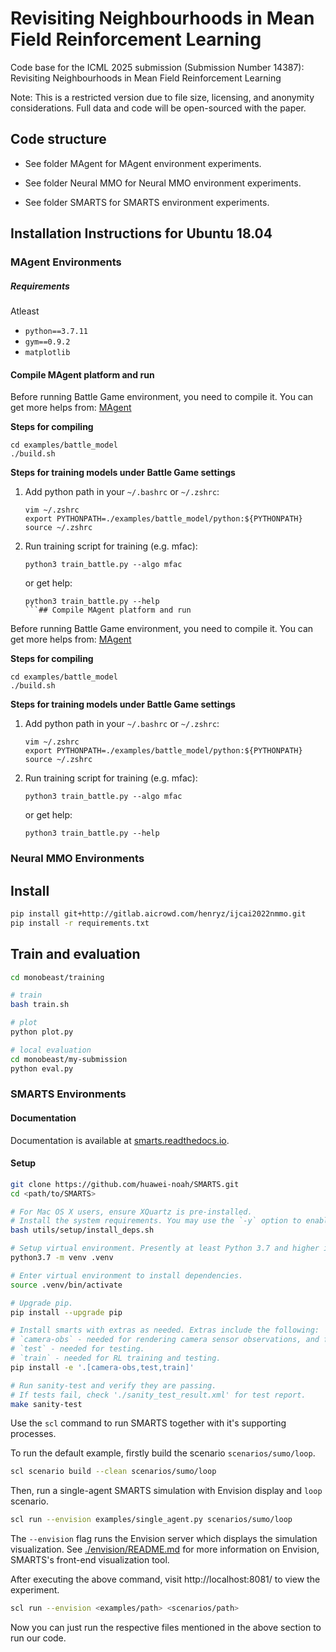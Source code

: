 # Revisiting Neighbourhoods in Mean Field Reinforcement Learning

Code base for the ICML 2025 submission (Submission Number 14387): Revisiting Neighbourhoods in Mean Field Reinforcement Learning

Note: This is a restricted version due to file size, licensing, and anonymity considerations. Full data and code will be
open-sourced with the paper.
 
## Code structure


- See folder MAgent for MAgent environment experiments.

- See folder Neural MMO for Neural MMO environment experiments.

- See folder SMARTS for SMARTS environment experiments.




## Installation Instructions for Ubuntu 18.04



### MAgent Environments 





##### Requirements

Atleast 

- `python==3.7.11`
- `gym==0.9.2`
- `matplotlib`


#### Compile MAgent platform and run

Before running Battle Game environment, you need to compile it. You can get more helps from: [MAgent](https://github.com/geek-ai/MAgent)

**Steps for compiling**

```shell
cd examples/battle_model
./build.sh
```

**Steps for training models under Battle Game settings**

1. Add python path in your `~/.bashrc` or `~/.zshrc`:

    ```shell
    vim ~/.zshrc
    export PYTHONPATH=./examples/battle_model/python:${PYTHONPATH}
    source ~/.zshrc
    ```

2. Run training script for training (e.g. mfac):

    ```shell
    python3 train_battle.py --algo mfac
    ```

    or get help:

    ```shell
    python3 train_battle.py --help
    ```## Compile MAgent platform and run

Before running Battle Game environment, you need to compile it. You can get more helps from: [MAgent](https://github.com/geek-ai/MAgent)

**Steps for compiling**

```shell
cd examples/battle_model
./build.sh
```

**Steps for training models under Battle Game settings**

1. Add python path in your `~/.bashrc` or `~/.zshrc`:

    ```shell
    vim ~/.zshrc
    export PYTHONPATH=./examples/battle_model/python:${PYTHONPATH}
    source ~/.zshrc
    ```

2. Run training script for training (e.g. mfac):

    ```shell
    python3 train_battle.py --algo mfac
    ```

    or get help:

    ```shell
    python3 train_battle.py --help
    ```






### Neural MMO Environments


## Install
```bash
pip install git+http://gitlab.aicrowd.com/henryz/ijcai2022nmmo.git
pip install -r requirements.txt
```


## Train and evaluation
```bash
cd monobeast/training

# train
bash train.sh

# plot
python plot.py

# local evaluation
cd monobeast/my-submission
python eval.py
```



### SMARTS Environments

#### Documentation
Documentation is available at [smarts.readthedocs.io](https://smarts.readthedocs.io/en/latest).

#### Setup


```bash
git clone https://github.com/huawei-noah/SMARTS.git
cd <path/to/SMARTS>

# For Mac OS X users, ensure XQuartz is pre-installed.
# Install the system requirements. You may use the `-y` option to enable automatic assumption of "yes" to all prompts to avoid timeout from waiting for user input. 
bash utils/setup/install_deps.sh

# Setup virtual environment. Presently at least Python 3.7 and higher is officially supported.
python3.7 -m venv .venv

# Enter virtual environment to install dependencies.
source .venv/bin/activate

# Upgrade pip.
pip install --upgrade pip

# Install smarts with extras as needed. Extras include the following: 
# `camera-obs` - needed for rendering camera sensor observations, and for testing.
# `test` - needed for testing.
# `train` - needed for RL training and testing.
pip install -e '.[camera-obs,test,train]'

# Run sanity-test and verify they are passing.
# If tests fail, check './sanity_test_result.xml' for test report. 
make sanity-test
```

Use the `scl` command to run SMARTS together with it's supporting processes. 

To run the default example, firstly build the scenario `scenarios/sumo/loop`.
```bash
scl scenario build --clean scenarios/sumo/loop
```

Then, run a single-agent SMARTS simulation with Envision display and `loop` scenario.
```bash 
scl run --envision examples/single_agent.py scenarios/sumo/loop 
```

The `--envision` flag runs the Envision server which displays the simulation visualization. See [./envision/README.md](./envision/README.md) for more information on Envision, SMARTS's front-end visualization tool.

After executing the above command, visit http://localhost:8081/ to view the experiment.


```bash
scl run --envision <examples/path> <scenarios/path> 
```








Now you can just run the respective files mentioned in the above section to run our code.
